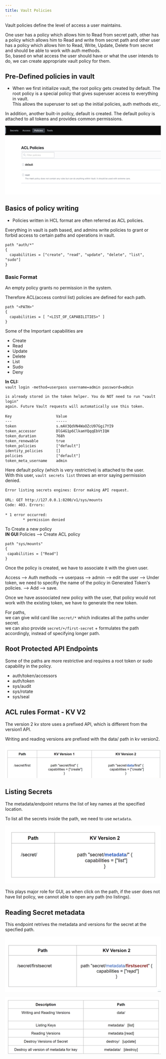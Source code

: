 ```yaml
---
title: Vault Policies
---
```


Vault policies define the level of access a user maintains.  

One user has a policy which allows him to Read from secret path, other has a policy which allows him to Read and write from secret path and other user has a policy which allows him to Read, Write, Update, Delete from secret and should be able to work with auth methods.  
So, based on what access the user should have or what the user intends to do, we can create appropriate vault policy for them.  

## Pre-Defined policies in vault

* When we first initialize vault, the root policy gets created by default. The root policy is a special policy that gives superuser access to everything in vault.  
This allows the superuser to set up the initial policies, auth methods etc,.

In addition, another built-in policy, default is created. The default policy is attached to all tokens and provides common permissions.  

![root-policy](./Images/root-policy.png)


## Basics of policy writing

* Policies written in HCL format are often referred as ACL policies. 

Everything in vault is path based, and admins write policies to grant or forbid access to certain paths and operations in vault.  

```
path "auth/*"
{
  capabilities = ["create", "read", "update", "delete", "list", "sudo"]
}
```

### Basic Format

An empty policy grants no permission in the system.  

Therefore ACL(access control list) policies are defined for each path.  

```
path "<PATH>"
{
  capabilities = [ "<LIST_OF_CAPABILITIES>" ]
}
```

Some of the Important capabilities are

* Create
* Read
* Update
* Delete
* List
* Sudo
* Deny

**In CLI:**   
`vault login -method=userpass username=admin password=admin`
```
is already stored in the token helper. You do NOT need to run "vault login"
again. Future Vault requests will automatically use this token.

Key                    Value
---                    -----
token                  s.mAV3QdVN4WaOZcU97Ggi7YI9
token_accessor         DlG4G1p6ClkamYQqqEbVtIQH
token_duration         768h
token_renewable        true
token_policies         ["default"]
identity_policies      []
policies               ["default"]
token_meta_username    admin
```

Here default policy (which is very restrictive) is attached to the user.  
With this user, `vault secrets list` throws an error saying permission denied. 
```
Error listing secrets engines: Error making API request.

URL: GET http://127.0.0.1:8200/v1/sys/mounts
Code: 403. Errors:

* 1 error occurred:
        * permission denied
``` 

To Create a new policy  
**IN GUI**
Policies --> Create ACL policy
```
path "sys/mounts"
{
 capabilities = ["Read"]
}
```

Once the policy is created, we have to associate it with the given user.  

Access --> Auth methods --> userpass --> admin --> edit the user --> Under token, we need to specifiy the name of the policy in Generated Token's policies. --> Add --> save.

Once we have assoociated new policy with the user, that policy would not work with the existing token, we have to generate the new token.  

For paths,  
we can give wild card like `secret/*` which indicates all the paths under secret.  
we can also provide `secret/+/first-secret` + formulates the path accordingly, instead of specifying longer path.  

## Root Protected API Endpoints

Some of the paths are more restrictive and requires a root token or sudo capability in the policy.  

* auth/token/accessors
* auth/token
* sys/audit
* sys/rotate
* sys/seal


## ACL rules Format - KV V2

The version 2 kv store uses a prefixed API, which is different from the version1 API. 

Writing and reading versions are prefixed with the data/ path in kv version2.

![path](./Images/path.png)

## Listing Secrets

The metadata/endpoint returns the list of key names at the specified location.

To list all the secrets inside the path, we need to use `metadata`. 

![Secrets](./Images/secrets.png)

This plays major role for GUI, as when click on the path, if the user does not have list policy, we cannot able to open any path (no listings).

## Reading Secret metadata

This endpoint retrives the metadata and versions for the secret at the specfied path.  

![read](./Images/read.png)




![summary](./Images/summary.png)

